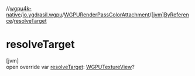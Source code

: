 //[wgpu4k-native](../../../../index.md)/[io.ygdrasil.wgpu](../../index.md)/[WGPURenderPassColorAttachment](../index.md)/[[jvm]ByReference](index.md)/[resolveTarget](resolve-target.md)

# resolveTarget

[jvm]\
open override var [resolveTarget](resolve-target.md): [WGPUTextureView](../../-w-g-p-u-texture-view/index.md)?